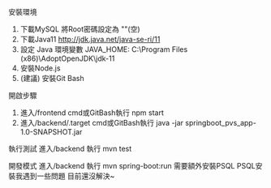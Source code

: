 安裝環境

1. 下載MySQL 將Root密碼設定為 ""(空)
2. 下載Java11 http://jdk.java.net/java-se-ri/11 
3. 設定 Java 環境變數 JAVA_HOME: C:\Program Files (x86)\AdoptOpenJDK\jdk-11
4. 安裝Node.js 
5. (建議) 安裝Git Bash

開啟步驟

1. 進入/frontend cmd或GitBash執行 npm start
2. 進入/backend/.target cmd或GitBash執行 java -jar springboot_pvs_app-1.0-SNAPSHOT.jar

執行測試 
 進入/backend 執行 mvn test

開發模式
 進入/backend 執行 mvn spring-boot:run 需要額外安裝PSQL
 PSQL安裝我遇到一些問題 目前還沒解決~